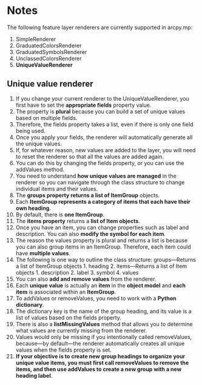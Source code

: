 # Notes
The following feature layer renderers are currently supported in arcpy.mp:

1. SimpleRenderer
2. GraduatedColorsRenderer
3. GraduatedSymbolsRenderer
4. UnclassedColorsRenderer
5. **UniqueValueRenderer**

## Unique value renderer
1. If you change your current renderer to the UniqueValueRenderer, you first have to set the **appropriate fields** property value.
2. The property is **plural** because you can build a set of unique values based on multiple fields.
3. Therefore, the fields property takes a list, even if there is only one field being used.
4. Once you apply your fields, the renderer will automatically generate all the unique values.
5. If, for whatever reason, new values are added to the layer, you will need to reset the renderer so that all the values are added again. 
6. You can do this by changing the fields property, or you can use the addValues method.
7. You need to understand **how unique values are managed** in the renderer so you can navigate through the class structure to change individual items and their values.
8. The **groups property returns a list of ItemGroup** objects.
9. Each **ItemGroup represents a category of items that each have their own heading**.
10. By default, there is **one ItemGroup**.
11. The **items property** returns a **list of Item objects**.
12. Once you have an item, you can change properties such as label and description. You can also **modify the symbol for each item**.
13. The reason the values property is plural and returns a list is because you can also group items in an ItemGroup. Therefore, each item could have **multiple values**.
14. The following is one way to outline the class structure:
        groups—Returns a list of ItemGroup objects
            1. heading
            2. items—Returns a list of Item objects
                1. description
                2. label
                3. symbol
                4. values
15. You can also **add and remove values** from the renderer.
16. Each **unique value** is actually an **item** in the **object model** and **each item** is associated within an **ItemGroup**.
17. To addValues or removeValues, you need to work with a **Python dictionary**.
18. The dictionary key is the name of the group heading, and its value is a list of values based on the fields property.
19. There is also a **listMissingValues** method that allows you to determine what values are currently missing from the renderer.
20. Values would only be missing if you intentionally called removeValues, because—by default—the renderer automatically creates all unique values when the fields property is set.
21. **If your objective is to create new group headings to organize your unique value items, you must first call removeValues to remove the items, and then use addValues to create a new group with a new heading label**.
